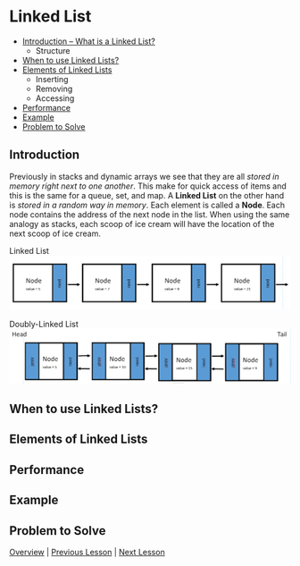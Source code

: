 # Linked List

* [Introduction – What is a Linked List?](#introduction)
    * Structure
* [When to use Linked Lists?](#when-to-use-linked-lists)
* [Elements of Linked Lists](#elements-of-linked-lists)
    * Inserting 
    * Removing 
    * Accessing 
* [Performance](#performance)
* [Example](#example)
* [Problem to Solve](#problem-to-solve)

## Introduction
Previously in stacks and dynamic arrays we see that they are all *stored in memory right next to one another*. This make for quick access of items and this is the same for a queue, set, and map. A **Linked List** on the other hand is *stored in a random way in memory*. Each element is called a **Node**. Each node contains the address of the next node in the list. When using the same analogy as stacks, each scoop of ice cream will have the location of the next scoop of ice cream.

Linked List
![Single Linked List](single-linked-list.PNG)



Doubly-Linked List
![Double Linked List](double-linked-list.PNG)


## When to use Linked Lists?

## Elements of Linked Lists

## Performance

## Example

## Problem to Solve




[Overview](../README.md) | [Previous Lesson](../2-Stacks/Stacks.md) | [Next Lesson](../4-Trees/Trees.md)